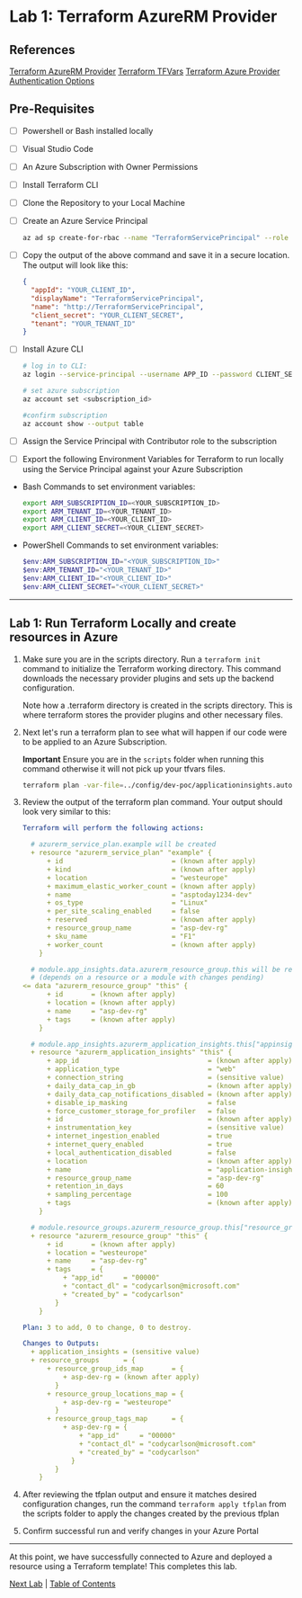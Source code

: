 # Lab 1: Terraform AzureRM Provider

## References

[Terraform AzureRM Provider](https://registry.terraform.io/providers/hashicorp/azurerm/latest/docs)
[Terraform TFVars](https://developer.hashicorp.com/terraform/tutorials/configuration-language/variables)
[Terraform Azure Provider Authentication Options](https://registry.terraform.io/providers/hashicorp/azurerm/latest/docs)

## Pre-Requisites

- [ ] Powershell or Bash installed locally
- [ ] Visual Studio Code
- [ ] An Azure Subscription with Owner Permissions
- [ ] Install Terraform CLI
- [ ] Clone the Repository to your Local Machine
- [ ] Create an Azure Service Principal

  ``` bash
  az ad sp create-for-rbac --name "TerraformServicePrincipal" --role Contributor --scopes /subscriptions/YOUR_SUBSCRIPTION_ID --output json
  ```

- [ ] Copy the output of the above command and save it in a secure location. The output will look like this:

  ```json
  {
    "appId": "YOUR_CLIENT_ID",
    "displayName": "TerraformServicePrincipal",
    "name": "http://TerraformServicePrincipal",
    "client_secret": "YOUR_CLIENT_SECRET",
    "tenant": "YOUR_TENANT_ID"
  }
  ```

- [ ] Install Azure CLI

  ``` bash
  # log in to CLI: 
  az login --service-principal --username APP_ID --password CLIENT_SECRET --tenant TENANT_ID

  # set azure subscription
  az account set <subscription_id>

  #confirm subscription
  az account show --output table
  ```

- [ ] Assign the Service Principal with Contributor role to the subscription
- [ ] Export the following Environment Variables for Terraform to run locally using the Service Principal against your Azure Subscription

- Bash Commands to set environment variables:

  ``` bash
  export ARM_SUBSCRIPTION_ID=<YOUR_SUBSCRIPTION_ID>
  export ARM_TENANT_ID=<YOUR_TENANT_ID>
  export ARM_CLIENT_ID=<YOUR_CLIENT_ID>
  export ARM_CLIENT_SECRET=<YOUR_CLIENT_SECRET>
  ```

- PowerShell Commands to set environment variables:

  ``` powershell
  $env:ARM_SUBSCRIPTION_ID="<YOUR_SUBSCRIPTION_ID>"
  $env:ARM_TENANT_ID="<YOUR_TENANT_ID>"
  $env:ARM_CLIENT_ID="<YOUR_CLIENT_ID>"
  $env:ARM_CLIENT_SECRET="<YOUR_CLIENT_SECRET>"
  ```

---

## Lab 1: Run Terraform Locally and create resources in Azure

1. Make sure you are in the scripts directory. Run a ```terraform init``` command to initialize the Terraform working directory. This command downloads the necessary provider plugins and sets up the backend configuration.

    Note how a .terraform directory is created in the scripts directory. This is where terraform stores the provider plugins and other necessary files.

2. Next let's run a terraform plan to see what will happen if our code were to be applied to an Azure Subscription.

    **Important** Ensure you are in the ```scripts``` folder when running this command otherwise it will not pick up your tfvars files.

    ``` bash
    terraform plan -var-file=../config/dev-poc/applicationinsights.auto.tfvars  -var-file=../config/dev-poc/appserviceplan.auto.tfvars -var-file=../config/dev-poc/parameters.auto.tfvars -var-file=../config/dev-poc/resourcegroups.auto.tfvars -out=tfplan
    ```

3. Review the output of the terraform plan command. Your output should look very similar to this:

    ``` yml
    Terraform will perform the following actions:

      # azurerm_service_plan.example will be created
      + resource "azurerm_service_plan" "example" {
          + id                           = (known after apply)
          + kind                         = (known after apply)
          + location                     = "westeurope"
          + maximum_elastic_worker_count = (known after apply)
          + name                         = "asptoday1234-dev"
          + os_type                      = "Linux"
          + per_site_scaling_enabled     = false
          + reserved                     = (known after apply)
          + resource_group_name          = "asp-dev-rg"
          + sku_name                     = "F1"
          + worker_count                 = (known after apply)
        }

      # module.app_insights.data.azurerm_resource_group.this will be read during apply
      # (depends on a resource or a module with changes pending)
    <= data "azurerm_resource_group" "this" {
          + id       = (known after apply)
          + location = (known after apply)
          + name     = "asp-dev-rg"
          + tags     = (known after apply)
        }

      # module.app_insights.azurerm_application_insights.this["appinsight1"] will be created
      + resource "azurerm_application_insights" "this" {
          + app_id                                = (known after apply)
          + application_type                      = "web"
          + connection_string                     = (sensitive value)
          + daily_data_cap_in_gb                  = (known after apply)
          + daily_data_cap_notifications_disabled = (known after apply)
          + disable_ip_masking                    = false
          + force_customer_storage_for_profiler   = false
          + id                                    = (known after apply)
          + instrumentation_key                   = (sensitive value)
          + internet_ingestion_enabled            = true
          + internet_query_enabled                = true
          + local_authentication_disabled         = false
          + location                              = (known after apply)
          + name                                  = "application-insights-dev"
          + resource_group_name                   = "asp-dev-rg"
          + retention_in_days                     = 60
          + sampling_percentage                   = 100
          + tags                                  = (known after apply)
        }

      # module.resource_groups.azurerm_resource_group.this["resource_group_1"] will be created
      + resource "azurerm_resource_group" "this" {
          + id       = (known after apply)
          + location = "westeurope"
          + name     = "asp-dev-rg"
          + tags     = {
              + "app_id"     = "00000"
              + "contact_dl" = "codycarlson@microsoft.com"
              + "created_by" = "codycarlson"
            }
        }

    Plan: 3 to add, 0 to change, 0 to destroy.

    Changes to Outputs:
      + application_insights = (sensitive value)
      + resource_groups      = {
          + resource_group_ids_map       = {
              + asp-dev-rg = (known after apply)
            }
          + resource_group_locations_map = {
              + asp-dev-rg = "westeurope"
            }
          + resource_group_tags_map      = {
              + asp-dev-rg = {
                  + "app_id"     = "00000"
                  + "contact_dl" = "codycarlson@microsoft.com"
                  + "created_by" = "codycarlson"
                }
            }
        }
    ```

4. After reviewing the tfplan output and ensure it matches desired configuration changes, run the command ```terraform apply tfplan``` from the scripts folder to apply the changes created by the previous tfplan

5. Confirm successful run and verify changes in your Azure Portal

---

At this point, we have successfully connected to Azure and deployed a resource using a Terraform template! This completes this lab.

[Next Lab](./lab02.md) | [Table of Contents](../../readme.md)
